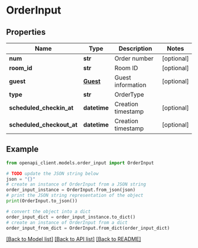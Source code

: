 # OrderInput


## Properties

Name | Type | Description | Notes
------------ | ------------- | ------------- | -------------
**num** | **str** | Order number | [optional] 
**room_id** | **str** | Room ID | [optional] 
**guest** | [**Guest**](Guest.md) | Guest information | [optional] 
**type** | **str** | OrderType | 
**scheduled_checkin_at** | **datetime** | Creation timestamp | [optional] 
**scheduled_checkout_at** | **datetime** | Creation timestamp | [optional] 

## Example

```python
from openapi_client.models.order_input import OrderInput

# TODO update the JSON string below
json = "{}"
# create an instance of OrderInput from a JSON string
order_input_instance = OrderInput.from_json(json)
# print the JSON string representation of the object
print(OrderInput.to_json())

# convert the object into a dict
order_input_dict = order_input_instance.to_dict()
# create an instance of OrderInput from a dict
order_input_from_dict = OrderInput.from_dict(order_input_dict)
```
[[Back to Model list]](../README.md#documentation-for-models) [[Back to API list]](../README.md#documentation-for-api-endpoints) [[Back to README]](../README.md)


